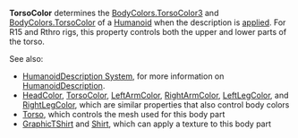 **TorsoColor** determines the [BodyColors.TorsoColor3](https://create.roblox.com/docs/reference/engine/classes/BodyColors#TorsoColor3) and
[BodyColors.TorsoColor](https://create.roblox.com/docs/reference/engine/classes/BodyColors#TorsoColor) of a [Humanoid](https://create.roblox.com/docs/reference/engine/classes/Humanoid) when the description is
[applied](https://create.roblox.com/docs/reference/engine/classes/Humanoid#ApplyDescription). For R15 and Rthro rigs, this property
controls both the upper and lower parts of the torso.

See also:

- [HumanoidDescription System](/avatar/characters/character-customization#humanoiddescription),
  for more information on [HumanoidDescription](https://create.roblox.com/docs/reference/engine/classes/HumanoidDescription).
- [HeadColor](https://create.roblox.com/docs/reference/engine/classes/HumanoidDescription#HeadColor),
  [TorsoColor](https://create.roblox.com/docs/reference/engine/classes/HumanoidDescription#TorsoColor),
  [LeftArmColor](https://create.roblox.com/docs/reference/engine/classes/HumanoidDescription#LeftArmColor),
  [RightArmColor](https://create.roblox.com/docs/reference/engine/classes/HumanoidDescription#RightArmColor),
  [LeftLegColor](https://create.roblox.com/docs/reference/engine/classes/HumanoidDescription#LeftLegColor), and
  [RightLegColor](https://create.roblox.com/docs/reference/engine/classes/HumanoidDescription#RightLegColor), which are similar
  properties that also control body colors
- [Torso](https://create.roblox.com/docs/reference/engine/classes/HumanoidDescription#Torso), which controls the mesh used for this
  body part
- [GraphicTShirt](https://create.roblox.com/docs/reference/engine/classes/HumanoidDescription#GraphicTShirt) and
  [Shirt](https://create.roblox.com/docs/reference/engine/classes/HumanoidDescription#Shirt), which can apply a texture to this
  body part